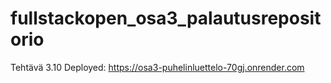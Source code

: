 # fullstackopen_osa3_palautusrepositorio

Tehtävä 3.10
Deployed: https://osa3-puhelinluettelo-70gj.onrender.com
